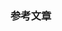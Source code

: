 <!--
 * @Description: In User Settings Edit
 * @Author: your name
 * @Date: 2019-07-31 01:03:55
 * @LastEditTime: 2019-07-31 21:49:25
 * @LastEditors: Please set LastEditors
 -->

### 参考文章
<!-- - [JavaScript 设计模式精讲](https://www.imooc.com/read/38#catalog)
- [MDN](https://developer.mozilla.org/zh-CN/) -->
